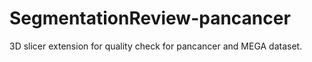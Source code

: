 # SegmentationReview-pancancer
 3D slicer extension for quality check for pancancer and MEGA dataset.
